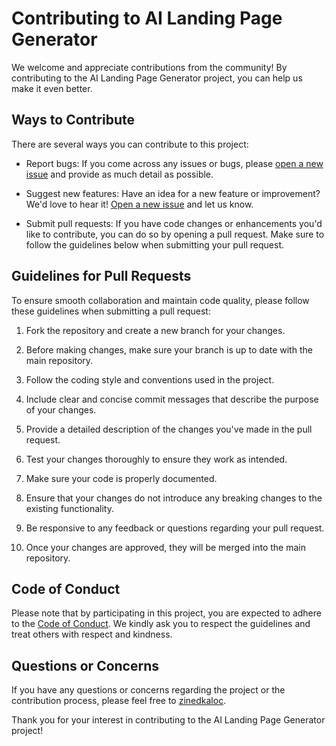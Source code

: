 # Contributing to AI Landing Page Generator

We welcome and appreciate contributions from the community! By contributing to the AI Landing Page Generator project, you can help us make it even better.

## Ways to Contribute

There are several ways you can contribute to this project:

- Report bugs: If you come across any issues or bugs, please [open a new issue](https://github.com/zinedkaloc/ai-landing-page-generator/issues) and provide as much detail as possible.

- Suggest new features: Have an idea for a new feature or improvement? We'd love to hear it! [Open a new issue](https://github.com/zinedkaloc/ai-landing-page-generator/issues) and let us know.

- Submit pull requests: If you have code changes or enhancements you'd like to contribute, you can do so by opening a pull request. Make sure to follow the guidelines below when submitting your pull request.

## Guidelines for Pull Requests

To ensure smooth collaboration and maintain code quality, please follow these guidelines when submitting a pull request:

1. Fork the repository and create a new branch for your changes.

2. Before making changes, make sure your branch is up to date with the main repository.

3. Follow the coding style and conventions used in the project.

4. Include clear and concise commit messages that describe the purpose of your changes.

5. Provide a detailed description of the changes you've made in the pull request.

6. Test your changes thoroughly to ensure they work as intended.

7. Make sure your code is properly documented.

8. Ensure that your changes do not introduce any breaking changes to the existing functionality.

9. Be responsive to any feedback or questions regarding your pull request.

10. Once your changes are approved, they will be merged into the main repository.

## Code of Conduct

Please note that by participating in this project, you are expected to adhere to the [Code of Conduct](CODE_OF_CONDUCT.md). We kindly ask you to respect the guidelines and treat others with respect and kindness.

## Questions or Concerns

If you have any questions or concerns regarding the project or the contribution process, please feel free to [zinedkaloc](https://twitter.com/zinedkaloc).

Thank you for your interest in contributing to the AI Landing Page Generator project!
